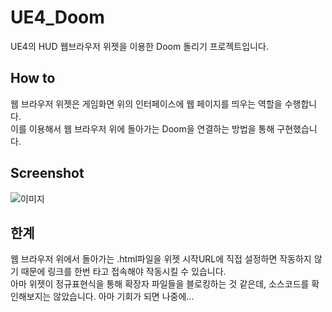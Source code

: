 # UE4_Doom
UE4의 HUD 웹브라우저 위젯을 이용한 Doom 돌리기 프로젝트입니다.

## How to
웹 브라우저 위젯은 게임화면 위의 인터페이스에 웹 페이지를 띄우는 역할을 수행합니다.  
이를 이용해서 웹 브라우저 위에 돌아가는 Doom을 연결하는 방법을 통해 구현했습니다.

## Screenshot
![이미지](.Image/shot.PNG)

## 한계
웹 브라우저 위에서 돌아가는 .html파일을 위젯 시작URL에 직접 설정하면 작동하지 않기 때문에 링크를 한번 타고 접속해야 작동시킬 수 있습니다.  
아마 위젯이 정규표현식을 통해 확장자 파일들을 블로킹하는 것 같은데, 소스코드를 확인해보지는 않았습니다. 아마 기회가 되면 나중에...
